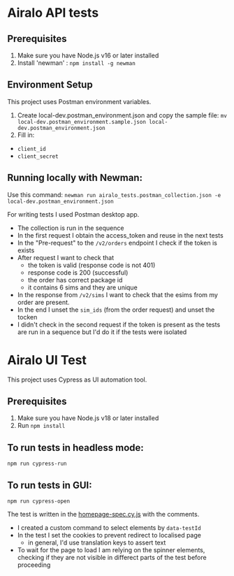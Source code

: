 # Airalo API tests

## Prerequisites 
1. Make sure you have Node.js v16 or later installed
2. Install 'newman' :
`npm install -g newman`

## Environment Setup
This project uses Postman environment variables.

1. Create local-dev.postman_environment.json and copy the sample file:
`mv local-dev.postman_environment.sample.json local-dev.postman_environment.json`
2. Fill in:
- `client_id`
- `client_secret`

## Running locally with Newman:
Use this command:
`newman run airalo_tests.postman_collection.json -e local-dev.postman_environment.json`

For writing tests I used Postman desktop app. 
- The collection is run in the sequence
- In the first request I obtain the access_token and reuse in the next tests
- In the "Pre-request" to the `/v2/orders` endpoint I check if the token is exists
- After request I want to check that
    - the token is valid (response code is not 401)
    - response code is 200 (successful)
    - the order has correct package id
    - it contains 6 sims and they are unique
- In the response from `/v2/sims` I want to check that the esims from my order are present.
- In the end I unset the `sim_ids` (from the order request) and unset the tocken
- I didn't check in the second request if the token is present as the tests are run in a sequence but I'd do it if the tests were isolated


# Airalo UI Test

This project uses Cypress as UI automation tool.

## Prerequisites 
1. Make sure you have Node.js v18 or later installed
2. Run `npm install`

## To run tests in headless mode:
`npm run cypress-run` 

## To run tests in GUI:
`npm run cypress-open`

The test is written in the [homepage-spec.cy.js](https://github.com/olga-golentova/Airalo-coding-exercise/blob/main/UI%20tests/cypress/e2e/homepage-spec.cy.js) with the comments.
- I created a custom command to select elements by `data-testId`
- In the test I set the cookies to prevent redirect to localised page
  - in general, I'd use translation keys to assert text
- To wait for the page to load I am relying on the spinner elements, checking if they are not visible in differect parts of the test
before proceeding



